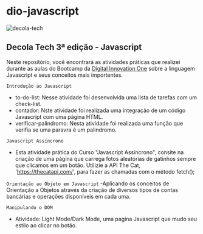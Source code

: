 # dio-javascript
![decola-tech](https://user-images.githubusercontent.com/60412898/174503782-879f0afb-1c84-499a-b492-d0983893a137.png)



## Decola Tech 3ª edição - Javascript
Neste repositório, você encontrará as atividades práticas que realizei durante as aulas do Bootcamp da [Digital Innovation One](https://www.dio.me/) sobre a linguagem Javascript e seus conceitos mais importentes.

 ``Introdução ao Javascript``
- to-do-list: Nesse atividade foi desenvolvida uma lista de tarefas com um check-list.
- contador: Nste atividade foi realizada uma integração de um código Javascript com uma página HTML.
- verificar-palindromo: Nesta atividade foi realizada uma função que verifia se uma paravra é um palindromo.


 ``Javascript Assíncrono``
- Esta atividade prática do Curso "Javascript Assíncrono", consite na criação de uma página que carrega fotos aleatórias de gatinhos sempre que clicamos em um botão.
Utilizie a API The Cat, 'https://thecatapi.com/', para fazer as chamadas com o método fetch();


``Orientação ao Objeto em Javascript``
-Aplicando os conceitos de Orientação a Objetos através da criação de diversos tipos de contas bancárias e operações disponíveis em cada uma.

``Manipulando o DOM``
- Atividade: Light Mode/Dark Mode, uma pagina Javascript que mudo seu estilo ao clicar no botão.
